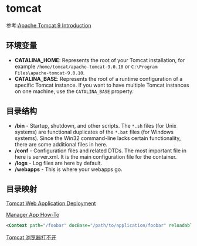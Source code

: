 # tomcat

参考:[Apache Tomcat 9 Introduction](http://tomcat.apache.org/tomcat-9.0-doc/introduction.html)

## 环境变量

- **CATALINA_HOME**: Represents the root of your Tomcat installation, for example `/home/tomcat/apache-tomcat-9.0.10` or `C:\Program Files\apache-tomcat-9.0.10`.
- **CATALINA_BASE**: Represents the root of a runtime configuration of a specific Tomcat instance. If you want to have multiple Tomcat instances on one machine, use the `CATALINA_BASE` property.


## 目录结构

- **/bin** - Startup, shutdown, and other scripts. The `*.sh` files (for Unix systems) are functional duplicates of the `*.bat` files (for Windows systems). Since the Win32 command-line lacks certain functionality, there are some additional files in here.
- **/conf** - Configuration files and related DTDs. The most important file in here is server.xml. It is the main configuration file for the container.
- **/logs** - Log files are here by default.
- **/webapps** - This is where your webapps go.

## 目录映射

[Tomcat Web Application Deployment](https://tomcat.apache.org/tomcat-9.0-doc/deployer-howto.html#A_word_on_Contexts)

[Manager App How-To](https://tomcat.apache.org/tomcat-9.0-doc/manager-howto.html#Deploy_using_a_Context_configuration_%22.xml%22_file)

```xml
<Context path="/foobar" docBase="/path/to/application/foobar" reloadable="true"></Context>
```

[Tomcat 浏览器打不开](https://segmentfault.com/q/1010000016098865)